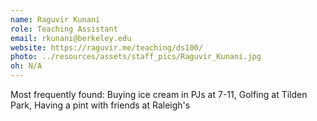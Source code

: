 ```yaml
---
name: Raguvir Kunani
role: Teaching Assistant
email: rkunani@berkeley.edu
website: https://raguvir.me/teaching/ds100/
photo: ../resources/assets/staff_pics/Raguvir_Kunani.jpg
oh: N/A
---
```


Most frequently found: Buying ice cream in PJs at 7-11, Golfing at Tilden Park, Having a pint with friends at Raleigh's
